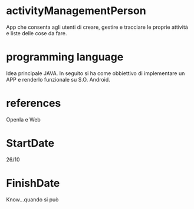 # activityManagementPerson
App che consenta agli utenti di creare, gestire e tracciare le proprie attività e liste delle cose da fare.
# programming language
Idea principale JAVA. In seguito si ha come obbiettivo di implementare un APP e renderlo funzionale su S.O. Android.
# references
OpenIa e Web
# StartDate
26/10
# FinishDate
Know...quando si può
